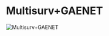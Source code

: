 # Multisurv+GAENET
![Multisurv+GAENET](https://user-images.githubusercontent.com/69032913/202622004-f18db52c-462e-4902-a3c8-fcf73e7142ca.PNG)
